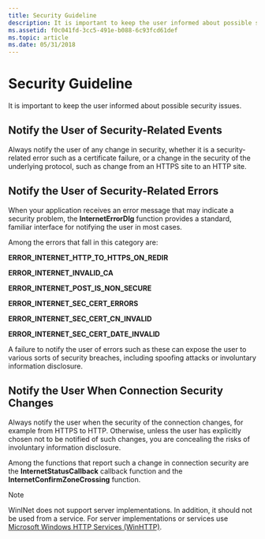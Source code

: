 ```yaml
---
title: Security Guideline
description: It is important to keep the user informed about possible security issues.
ms.assetid: f0c041fd-3cc5-491e-b088-6c93fcd61def
ms.topic: article
ms.date: 05/31/2018
---
```


# Security Guideline

It is important to keep the user informed about possible security issues.

## Notify the User of Security-Related Events

Always notify the user of any change in security, whether it is a security-related error such as a certificate failure, or a change in the security of the underlying protocol, such as change from an HTTPS site to an HTTP site.

## Notify the User of Security-Related Errors

When your application receives an error message that may indicate a security problem, the **InternetErrorDlg** function provides a standard, familiar interface for notifying the user in most cases.

Among the errors that fall in this category are:

**ERROR\_INTERNET\_HTTP\_TO\_HTTPS\_ON\_REDIR**

**ERROR\_INTERNET\_INVALID\_CA**

**ERROR\_INTERNET\_POST\_IS\_NON\_SECURE**

**ERROR\_INTERNET\_SEC\_CERT\_ERRORS**

**ERROR\_INTERNET\_SEC\_CERT\_CN\_INVALID**

**ERROR\_INTERNET\_SEC\_CERT\_DATE\_INVALID**

A failure to notify the user of errors such as these can expose the user to various sorts of security breaches, including spoofing attacks or involuntary information disclosure.

## Notify the User When Connection Security Changes

Always notify the user when the security of the connection changes, for example from HTTPS to HTTP. Otherwise, unless the user has explicitly chosen not to be notified of such changes, you are concealing the risks of involuntary information disclosure.

Among the functions that report such a change in connection security are the **InternetStatusCallback** callback function and the **InternetConfirmZoneCrossing** function.

> [!Note]  
> WinINet does not support server implementations. In addition, it should not be used from a service. For server implementations or services use [Microsoft Windows HTTP Services (WinHTTP)](/windows/desktop/WinHttp/winhttp-start-page).

 

 

 